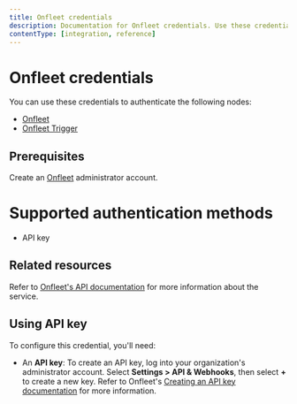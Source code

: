 ```yaml
---
title: Onfleet credentials
description: Documentation for Onfleet credentials. Use these credentials to authenticate Onfleet in n8n, a workflow automation platform.
contentType: [integration, reference]
---
```


# Onfleet credentials

You can use these credentials to authenticate the following nodes:

- [Onfleet](/integrations/builtin/app-nodes/n8n-nodes-base.onfleet.md)
- [Onfleet Trigger](/integrations/builtin/trigger-nodes/n8n-nodes-base.onfleettrigger.md)

## Prerequisites

Create an [Onfleet](https://onfleet.com/) administrator account.

# Supported authentication methods

- API key

## Related resources

Refer to [Onfleet's API documentation](https://docs.onfleet.com/reference/introduction) for more information about the service.

## Using API key

To configure this credential, you'll need:

- An **API key**: To create an API key, log into your organization's administrator account. Select **Settings > API & Webhooks**, then select **+** to create a new key. Refer to Onfleet's [Creating an API key documentation](https://support.onfleet.com/hc/en-us/articles/360045763292-API) for more information.


